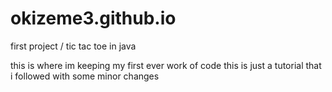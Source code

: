 # okizeme3.github.io
first project / tic tac toe in java

 this is where im keeping my first ever work of code this is just a tutorial that i followed with some minor changes 
